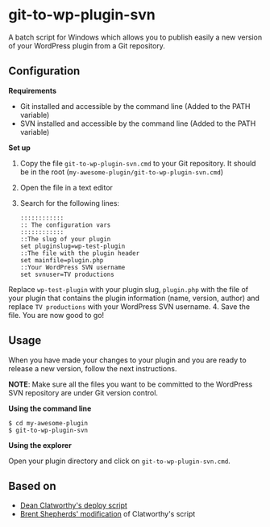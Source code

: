 git-to-wp-plugin-svn
====================

A batch script for Windows which allows you to publish easily a new version of your WordPress plugin from a Git repository.

Configuration
-------------
**Requirements**
* Git installed and accessible by the command line (Added to the PATH variable)
* SVN installed and accessible by the command line (Added to the PATH variable)

**Set up**

1. Copy the file `git-to-wp-plugin-svn.cmd` to your Git repository. It should be in the root (`my-awesome-plugin/git-to-wp-plugin-svn.cmd`)
2. Open the file in a text editor
3. Search for the following lines:
 
    ```
    ::::::::::::
    :: The configuration vars
    ::::::::::::
    ::The slug of your plugin
    set pluginslug=wp-test-plugin
    ::The file with the plugin header
    set mainfile=plugin.php
    ::Your WordPress SVN username
    set svnuser=TV productions
    ```

 Replace `wp-test-plugin` with your plugin slug, `plugin.php` with the file of your plugin that contains
the plugin information (name, version, author) and replace `TV productions` with your WordPress SVN username.
4. Save the file. You are now good to go!

Usage
-----
When you have made your changes to your plugin and you are ready to release a new version, follow the next instructions.

**NOTE**: Make sure all the files you want to be committed to the WordPress SVN repository are under Git version control.

**Using the command line**

    $ cd my-awesome-plugin
    $ git-to-wp-plugin-svn

**Using the explorer**

Open your plugin directory and click on `git-to-wp-plugin-svn.cmd`.

Based on
--------
* [Dean Clatworthy's deploy script](https://github.com/deanc/wordpress-plugin-git-svn)
* [Brent Shepherds' modification](https://github.com/thenbrent/multisite-user-management/blob/master/deploy.sh) of Clatworthy's script
